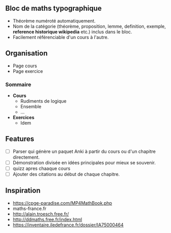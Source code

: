 ## Bloc de maths typographique

- Théorème numéroté automatiquement.
- Nom de la catégorie (théorème, proposition, lemme, definition, exemple, **reference historique wikipedia** etc.) inclus dans le bloc.
- Facilement référenciable d'un cours à l'autre.



## Organisation

- Page cours
- Page exercice
  
### Sommaire

- **Cours**
  - Rudiments de logique
  - Ensemble
  - ...
- **Exercices**
  - Idem

## Features

- [ ]  Parser qui génère un paquet Anki à partir du cours ou d'un chapitre directement.
- [ ] Démonstration divisée en idées principales pour mieux se souvenir.
- [ ] quizz apres chaaque cours
- [ ] Ajouter des citations au début de chaque chapitre.

## Inspiration
- https://cpge-paradise.com/MP4MathBook.php
- maths-france.fr
- http://alain.troesch.free.fr/
- http://ddmaths.free.fr/index.html
- https://inventaire.iledefrance.fr/dossier/IA75000464

